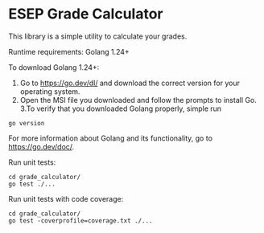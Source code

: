 # ESEP Grade Calculator

This library is a simple utility to calculate your grades.

Runtime requirements:
Golang 1.24+

To download Golang 1.24+:
1. Go to https://go.dev/dl/ and download the correct version for your operating system.
2. Open the MSI file you downloaded and follow the prompts to install Go.
3.To verify that you downloaded Golang properly, simple run 
```
go version
```

For more information about Golang and its functionality, go to https://go.dev/doc/.

Run unit tests:
```
cd grade_calculator/
go test ./...
```

Run unit tests with code coverage:
```
cd grade_calculator/
go test -coverprofile=coverage.txt ./...
```
